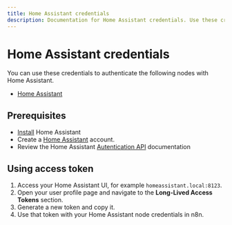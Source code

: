 ```yaml
---
title: Home Assistant credentials
description: Documentation for Home Assistant credentials. Use these credentials to authenticate Home Assistant in n8n, a workflow automation platform.
---
```


# Home Assistant credentials

You can use these credentials to authenticate the following nodes with Home Assistant.

- [Home Assistant](/integrations/builtin/app-nodes/n8n-nodes-base.homeassistant/)

## Prerequisites

- [Install](https://www.home-assistant.io/installation/) Home Assistant
- Create a [Home Assistant](https://www.home-assistant.io/getting-started/onboarding) account.
- Review the Home Assistant [Autentication API](https://developers.home-assistant.io/docs/auth_api) documentation

## Using access token

1. Access your Home Assistant UI, for example `homeassistant.local:8123`.
2. Open your user profile page and navigate to the **Long-Lived Access Tokens** section.
3. Generate a new token and copy it.
4. Use that token with your Home Assistant node credentials in n8n.


